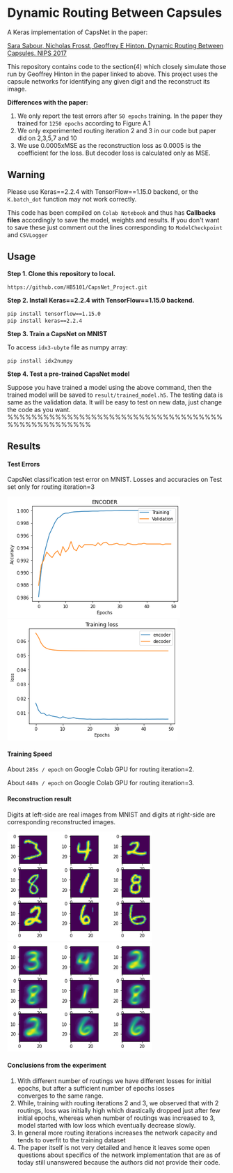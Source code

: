 # Dynamic Routing Between Capsules
A Keras implementation of CapsNet in the paper:

[Sara Sabour, Nicholas Frosst, Geoffrey E Hinton. Dynamic Routing Between Capsules. NIPS 2017](https://arxiv.org/abs/1710.09829) 

This repository contains code to the section(4) which closely simulate those run by Geoffrey Hinton in the paper linked to above.
This project uses the capsule networks for identifying any given digit and the reconstruct its image.


**Differences with the paper:**   
1. We only report the test errors after `50 epochs` training. In the paper they trained for `1250 epochs` according to Figure A.1
2. We only experimented routing iteration 2 and 3 in our code but paper did on 2,3,5,7 and 10
3.  We use 0.0005xMSE as the reconstruction loss as 0.0005 is the coefficient for the loss. But decoder loss is calculated only as MSE.

## Warning

Please use Keras==2.2.4 with TensorFlow==1.15.0 backend, or the `K.batch_dot` function may not work correctly.

This code has been compiled on `Colab Notebook` and thus has **Callbacks files** accordingly to save the model, weights and results. If you don't want to save these just comment out the lines corresponding to `ModelCheckpoint` and `CSVLogger`

## Usage

**Step 1. Clone this repository to local.**
```
https://github.com/HB5101/CapsNet_Project.git
```
**Step 2.
Install Keras==2.2.4 with TensorFlow==1.15.0 backend.**
```
pip install tensorflow==1.15.0
pip install keras==2.2.4
```

**Step 3.
Train a CapsNet on MNIST**  

To access `idx3-ubyte` file as numpy array:
```
pip install idx2numpy
```

**Step 4. Test a pre-trained CapsNet model**

Suppose you have trained a model using the above command, then the trained model will be
saved to `result/trained_model.h5`.
The testing data is same as the validation data. It will be easy to test on new data, just change the code as you want.
%%%%%%%%%%%%%%%%%%%%%%%%%%%%%%%%%%%%%%%%%%%%%%%%%%

## Results

#### Test Errors   

CapsNet classification test error on MNIST.
Losses and accuracies on Test set only for routing iteration=3

![](cap-master/training.png)
![](cap-master/loss.png)


#### Training Speed

About `285s / epoch` on Google Colab GPU for routing iteration=2.

About `448s / epoch` on Google Colab GPU for routing iteration=3.


#### Reconstruction result

Digits at left-side are real images from MNIST and digits at right-side are corresponding reconstructed images.

![](cap-master/original.png)
![](cap-master/reconstructed.png)

#### Conclusions from the experiment

1. With different number of routings we have different losses for initial epochs, but after a sufficient number of epochs losses         
converges to the same range.
2. While, training with routing iterations 2 and 3, we observed that with 2 routings, loss was initially high which drastically dropped just after few initial epochs, whereas when number of routings was increased to 3, model started with low loss which eventually decrease slowly. 
3. In general more routing iterations increases the network capacity and tends to overfit to the training dataset 
4. The paper itself is not very detailed and hence it leaves some open questions about specifics of the network implementation that are as of today still unanswered because the authors did not provide their code.

